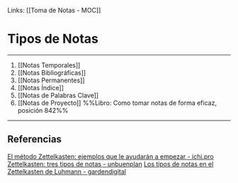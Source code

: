 Links: [[Toma de Notas - MOC]]

# Tipos de Notas
---

1. [[Notas Temporales]]
2. [[Notas Bibliográficas]]
3. [[Notas Permanentes]]
4. [[Notas Índice]]
5. [[Notas de Palabras Clave]]
6. [[Notas de Proyecto]] %%Libro: Como tomar notas de forma eficaz, posición 842%%

---

## Referencias
[El método Zettelkasten: ejemplos que le ayudarán a empezar - ichi.pro](https://ichi.pro/es/el-metodo-zettelkasten-ejemplos-que-le-ayudaran-a-empezar-157824025533158)
[Zettelkasten: tres tipos de notas - unbuenplan](https://unbuenplan.blog/2020/08/09/zettelkasten-tres-tipos-de-notas/)
[Los tipos de notas en el Zettelkasten de Luhmann - gardendigital](https://gardendigital.blogspot.com/2021/01/los-tipos-de-notas-en-zettelkasten.html)